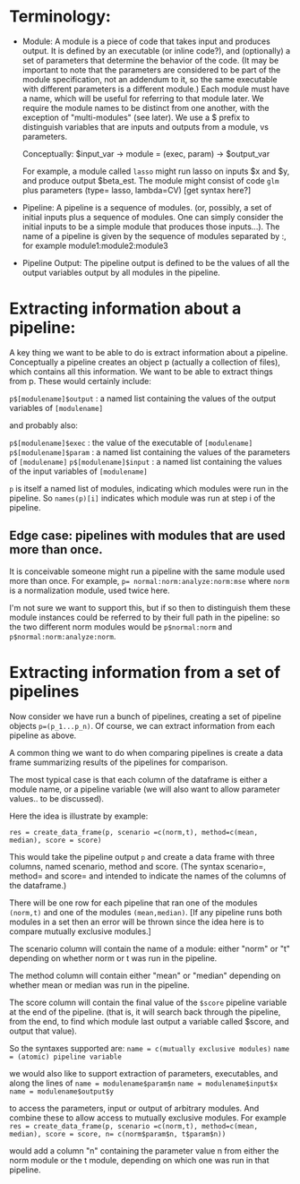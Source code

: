 # Terminology:

- Module: A module is a piece of code that takes input and produces output.
  It is defined by an executable (or inline code?), and (optionally) a set of parameters that determine the behavior of the code.
  (It may be important to note that the parameters are considered to be part of the module specification, not an addendum to it,
  so the same executable with different parameters is a different module.)
  Each module must have a name, which will be useful for referring to that module later.
  We require the module names to be distinct from one another, with the exception of "multi-modules" (see later).
  We use a $ prefix to distinguish variables that are inputs and outputs from a module, vs parameters.

  Conceptually: $input_var -> module = (exec, param) -> $output_var

  For example, a module called `lasso` might run lasso on inputs $x and $y, and produce output $beta_est.
  The module might consist of code `glm` plus parameters (type= lasso, lambda=CV) [get syntax here?]

- Pipeline: A pipeline is a sequence of modules. (or, possibly, a set of initial inputs plus a sequence of modules. One can
  simply consider the initial inputs to be a simple module that produces those inputs...). The name of a pipeline
  is given by the sequence of modules separated by :, for example module1:module2:module3

- Pipeline Output: The pipeline output is defined to be the values of all the output variables output by all modules in the pipeline.


# Extracting information about a pipeline:

A key thing we want to be able to do is extract information about a pipeline.
Conceptually a pipeline creates an object p (actually a collection of files), which contains all this information.
We want to be able to extract things from p. These would certainly include:

`p$[modulename]$output` : a named list containing the values of the output variables of `[modulename]`

and probably also:

`p$[modulename]$exec`  : the value of the executable of `[modulename]`
`p$[modulename]$param`  : a named list containing the values of the parameters of `[modulename]`
`p$[modulename]$input` : a named list containing the values of the input variables of `[modulename]`

`p` is itself a named list of modules, indicating which modules were run in the pipeline.
So `names(p)[i]` indicates which module was run at step i of the pipeline.

## Edge case: pipelines with modules that are used more than once.

It is conceivable someone might run a pipeline with the same module used more than once.
For example, `p= normal:norm:analyze:norm:mse` where `norm` is a normalization module, used twice here.

I'm not sure we want to support this, but if so then to distinguish them
these module instances could be referred to by their full path in the pipeline:
so the two different norm modules would be
`p$normal:norm` and `p$normal:norm:analyze:norm`.


# Extracting information from a set of pipelines

Now consider we have run a bunch of pipelines, creating a set of pipeline objects
`p=(p_1...p_n)`. Of course, we can extract information from each pipeline as above.

A common thing we want to do when comparing pipelines is create a data frame summarizing results of the pipelines
for comparison.

The most typical case is that each column of the dataframe is either a module name,
or a pipeline variable (we will also want to allow parameter values.. to be discussed).

Here the idea is illustrate by example:

``res = create_data_frame(p, scenario =c(norm,t), method=c(mean, median), score = score)``

This would take the pipeline output `p` and
create a data frame with three columns, named scenario, method and score.
(The syntax scenario=, method= and score= and intended to indicate the names of the columns of the dataframe.)

There will be one row for each pipeline that ran one of the modules ``(norm,t)`` and one of the modules ``(mean,median)``.
[If any pipeline runs both modules in a set then an error will
be thrown since the idea here is to compare mutually exclusive modules.]

The scenario column will contain the name of a module: either "norm" or "t" depending on whether norm or t was run in the pipeline.

The method column will contain either "mean" or "median" depending on whether mean or median was run in the pipeline.

The score column will contain the final value of the `$score` pipeline variable at the end of the pipeline.
(that is, it will search back through the pipeline, from the end,
to find which module last output a variable called $score, and output that value).

So the syntaxes supported are:
`name = c(mutually exclusive modules)`
`name = (atomic) pipeline variable`

we would also like to support extraction of parameters, executables, and  along the lines of
`name = modulename$param$n`
`name = modulename$input$x`
`name = modulename$output$y`

to access the parameters, input or output of arbitrary modules.
And combine these to allow access to mutually exclusive modules.
For example
`res = create_data_frame(p, scenario =c(norm,t), method=c(mean, median), score = score,
n= c(norm$param$n, t$param$n))`

would add a column "n" containing the parameter value n from either the norm module or the t module, depending on
which one was run in that pipeline.

